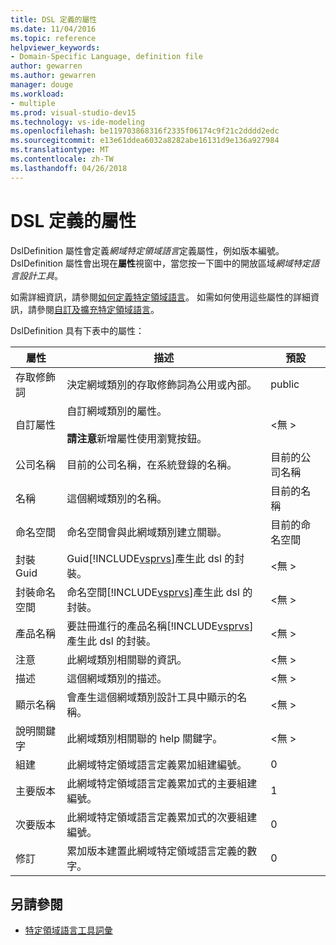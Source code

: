 ```yaml
---
title: DSL 定義的屬性
ms.date: 11/04/2016
ms.topic: reference
helpviewer_keywords:
- Domain-Specific Language, definition file
author: gewarren
ms.author: gewarren
manager: douge
ms.workload:
- multiple
ms.prod: visual-studio-dev15
ms.technology: vs-ide-modeling
ms.openlocfilehash: be119703868316f2335f06174c9f21c2dddd2edc
ms.sourcegitcommit: e13e61ddea6032a8282abe16131d9e136a927984
ms.translationtype: MT
ms.contentlocale: zh-TW
ms.lasthandoff: 04/26/2018
---
```

# <a name="properties-of-a-dsl-definition"></a>DSL 定義的屬性
DslDefinition 屬性會定義*網域特定領域語言*定義屬性，例如版本編號。 DslDefinition 屬性會出現在**屬性**視窗中，當您按一下圖中的開放區域*網域特定語言設計工具*。

 如需詳細資訊，請參閱[如何定義特定領域語言](../modeling/how-to-define-a-domain-specific-language.md)。 如需如何使用這些屬性的詳細資訊，請參閱[自訂及擴充特定領域語言](../modeling/customizing-and-extending-a-domain-specific-language.md)。

 DslDefinition 具有下表中的屬性：

|屬性|描述|預設|
|--------------|-----------------|-------------|
|存取修飾詞|決定網域類別的存取修飾詞為公用或內部。|public|
|自訂屬性|自訂網域類別的屬性。<br /><br /> **請注意**新增屬性使用瀏覽按鈕。|\<無 >|
|公司名稱|目前的公司名稱，在系統登錄的名稱。|目前的公司名稱|
|名稱|這個網域類別的名稱。|目前的名稱|
|命名空間|命名空間會與此網域類別建立關聯。|目前的命名空間|
|封裝 Guid|Guid[!INCLUDE[vsprvs](../code-quality/includes/vsprvs_md.md)]產生此 dsl 的封裝。|\<無 >|
|封裝命名空間|命名空間[!INCLUDE[vsprvs](../code-quality/includes/vsprvs_md.md)]產生此 dsl 的封裝。|\<無 >|
|產品名稱|要註冊進行的產品名稱[!INCLUDE[vsprvs](../code-quality/includes/vsprvs_md.md)]產生此 dsl 的封裝。|\<無 >|
|注意|此網域類別相關聯的資訊。|\<無 >|
|描述|這個網域類別的描述。|\<無 >|
|顯示名稱|會產生這個網域類別設計工具中顯示的名稱。|\<無 >|
|說明關鍵字|此網域類別相關聯的 help 關鍵字。|\<無 >|
|組建|此網域特定領域語言定義累加組建編號。|0|
|主要版本|此網域特定領域語言定義累加式的主要組建編號。|1|
|次要版本|此網域特定領域語言定義累加式的次要組建編號。|0|
|修訂|累加版本建置此網域特定領域語言定義的數字。|0|

## <a name="see-also"></a>另請參閱

- [特定領域語言工具詞彙](http://msdn.microsoft.com/ca5e84cb-a315-465c-be24-76aa3df276aa)